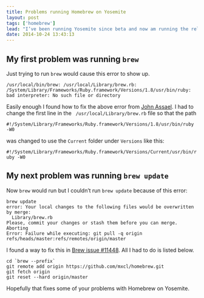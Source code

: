 ```yaml
---
title: Problems running Homebrew on Yosemite
layout: post
tags: ['homebrew']
lead: "I’ve been running Yosemite since beta and now am running the release version. In that much time I never tried to use Homebrew until today and of course Homebrew wouldn’t work. I searched around online and found how to fix the two probelms I was having."
date: 2014-10-24 13:43:13
---
```


## My first problem was running `brew`

Just trying to run `brew` would cause this error to show up. 

```
/usr/local/bin/brew: /usr/local/Library/brew.rb:
/System/Library/Frameworks/Ruby.framework/Versions/1.8/usr/bin/ruby:
bad interpreter: No such file or directory
```

Easily enough I found how to fix the above error from [John Assael](http://blog.ic3man.gr/2014/06/homebrew-ruby-bad-interpreter-no-such-file-or-directory/). I had to change the first line in the ` /usr/local/Library/brew.rb` file so that the path

`#!/System/Library/Frameworks/Ruby.framework/Versions/1.8/usr/bin/ruby -W0`

was changed to use the `Current` folder under `Versions` like this:

`#!/System/Library/Frameworks/Ruby.framework/Versions/Current/usr/bin/ruby -W0`

## My next problem was running `brew update`

Now `brew` would run but I couldn’t run `brew update` because of this error:

```
brew update
error: Your local changes to the following files would be overwritten by merge:
  Library/brew.rb
Please, commit your changes or stash them before you can merge.
Aborting
Error: Failure while executing: git pull -q origin refs/heads/master:refs/remotes/origin/master
```
I found a way to fix this in [Brew issue #11448](https://github.com/Homebrew/homebrew/issues/11448). All I had to do is listed below.
```
cd `brew --prefix`
git remote add origin https://github.com/mxcl/homebrew.git
git fetch origin
git reset --hard origin/master
```

Hopefully that fixes some of your problems with Homebrew on Yosemite.